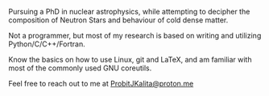 Pursuing a PhD in nuclear astrophysics, while attempting to decipher the composition of Neutron Stars and behaviour of cold dense matter.

Not a programmer, but most of my research is based on writing and utilizing Python/C/C++/Fortran.

Know the basics on how to use Linux, git and LaTeX, and am familiar with most of the commonly used GNU coreutils.

Feel free to reach out to me at <ProbitJKalita@proton.me>
<!---
<p align="center">
  <img src="https://github-readme-stats.vercel.app/api?username=ProbitJK&&show_icons=true&theme=tokyonight&line_height=27&v=5" /> 
</p>
<p align="center">
  <img src="https://github-readme-stats.vercel.app/api/top-langs/?username=ProbitJK&layout=compact&theme=tokyonight" />
</p>
<p align="center">
    <img src="https://github-readme-streak-stats.herokuapp.com/?user=ProbitJK&theme=tokyonight" />
 </p>
--->

<!---
PJ1612JK/PJ1612JK is a ✨ special ✨ repository because its `README.md` (this file) appears on your GitHub profile.
You can click the Preview link to take a look at your changes.
--->
